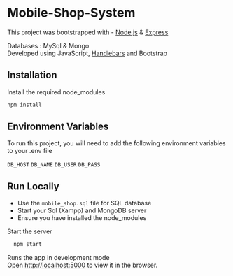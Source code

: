 # Mobile-Shop-System
This project was bootstrapped with - [Node.js](https://nodejs.org/en/docs/) & [Express](https://expressjs.com/en/guide/routing.html)

Databases : MySql & Mongo  
Developed using JavaScript, [Handlebars](https://handlebarsjs.com/guide/#what-is-handlebars) and Bootstrap

## Installation

Install the required node_modules

```bash
npm install
```
    
## Environment Variables

To run this project, you will need to add the following environment variables to your .env file

`DB_HOST`
`DB_NAME`
`DB_USER`
`DB_PASS`


## Run Locally


- Use the `mobile_shop.sql` file for SQL database
- Start your Sql (Xampp) and MongoDB server
- Ensure you have installed the node_modules

Start the server

```bash
  npm start
```
Runs the app in development mode  
Open [http://localhost:5000]() to view it in the browser.
